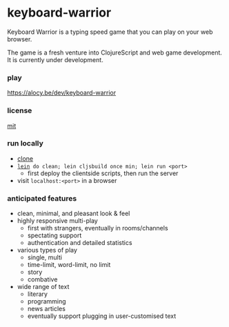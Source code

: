 # keyboard-warrior

Keyboard Warrior is a typing speed game that you can play on your web browser.

The game is a fresh venture into ClojureScript and web game development. It is currently under development.

### play

https://alocy.be/dev/keyboard-warrior

### license

[mit](https://raw.githubusercontent.com/agarick/keyboard-warrior/master/LICENSE)

### run locally

- [clone](https://git-scm.com/docs/git-clone)
- [`lein`](https://leiningen.org/)` do clean; lein cljsbuild once min; lein run <port>`
    - first deploy the clientside scripts, then run the server
- visit `localhost:<port>` in a browser

### anticipated features

- clean, minimal, and pleasant look & feel
- highly responsive multi-play
    - first with strangers, eventually in rooms/channels
    - spectating support
    - authentication and detailed statistics
- various types of play
    - single, multi
    - time-limit, word-limit, no limit
    - story
    - combative
- wide range of text
    - literary
    - programming
    - news articles
    - eventually support plugging in user-customised text
